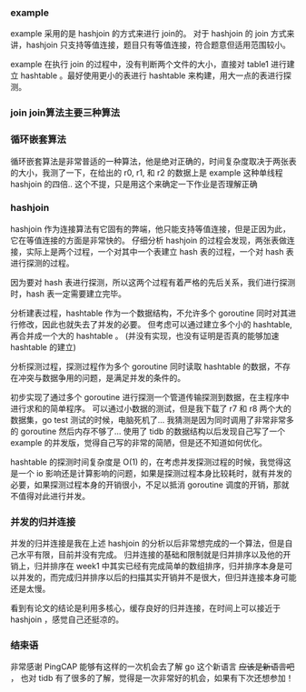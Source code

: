 ### example

example 采用的是 hashjoin 的方式来进行 join的。
对于 hashjoin 的 join 方式来讲，hashjoin 只支持等值连接，题目只有等值连接，符合题意但适用范围较小。

example 在执行 join 的过程中，没有判断两个文件的大小，直接对 table1 进行建立 hashtable 。最好使用更小的表进行 hashtable 来构建，用大一点的表进行探测。

### join join算法主要三种算法

### 循环嵌套算法

循环嵌套算法是非常普适的一种算法，他是绝对正确的，时间复杂度取决于两张表的大小，我测了一下，在给出的 r0, r1, 和 r2 的数据上是 example 这种单线程 hashjoin 的四倍.. 这个不提，只是用这个来确定一下作业是否理解正确


### hashjoin

hashjoin 作为连接算法有它固有的弊端，他只能支持等值连接，但是正因为此，它在等值连接的方面是非常快的。
仔细分析 hashjoin 的过程会发现，两张表做连接，实际上是两个过程，一个对其中一个表建立 hash 表的过程，一个对 hash 表进行探测的过程。

因为要对 hash 表进行探测，所以这两个过程有着严格的先后关系，我们进行探测时，hash 表一定需要建立完毕。

分析建表过程，hashtable 作为一个数据结构，不允许多个 goroutine 同时对其进行修改，因此也就失去了并发的必要。
但考虑可以通过建立多个小的 hashtable, 再合并成一个大的 hashtable 。 (并没有实现，也没有证明是否真的能够加速 hashtable 的建立)

分析探测过程，探测过程作为多个 goroutine 同时读取 hashtable 的数据，不存在冲突与数据争用的问题，是满足并发的条件的。

初步实现了通过多个 goroutine 进行探测一个管道传输探测到数据，在主程序中进行求和的简单程序。
可以通过小数据的测试，但是我下载了 r7 和 r8 两个大的数据集，go test 测试的时候，电脑死机了... 
我猜测是因为同时调用了非常非常多的 goroutine 然后内存不够了...
使用了 tidb 的数据结构以后发现自己写了一个 example 的并发版，觉得自己写的非常的简陋，但是还不知道如何优化。

hashtable 的探测时间复杂度是 O(1) 的，在考虑并发探测过程的时候，我觉得这是一个 io 影响还是计算影响的问题，如果是探测过程本身比较耗时，就有并发的必要，如果探测过程本身的开销很小，不足以抵消 goroutine 调度的开销，那就不值得对此进行并发。

### 并发的归并连接

并发的归并连接是我在上述 hashjoin 的分析以后非常想完成的一个算法，但是自己水平有限，目前并没有完成。
归并连接的基础和限制就是归并排序以及他的开销上，归并排序在 week1 中其实已经有完成简单的数组排序，归并排序本身是可以并发的，而完成归并排序以后的扫描其实开销并不是很大，但归并连接本身可能还是太慢。

看到有论文的结论是利用多核心，缓存良好的归并连接，在时间上可以接近于 hashjoin ，感觉自己还挺凉的。

### ~~结束语~~

非常感谢 PingCAP 能够有这样的一次机会去了解 go 这个新语言 ~~应该是新语言吧~~ ， 也对 tidb 有了很多的了解，觉得是一次非常好的机会，如果有下次还想参加！